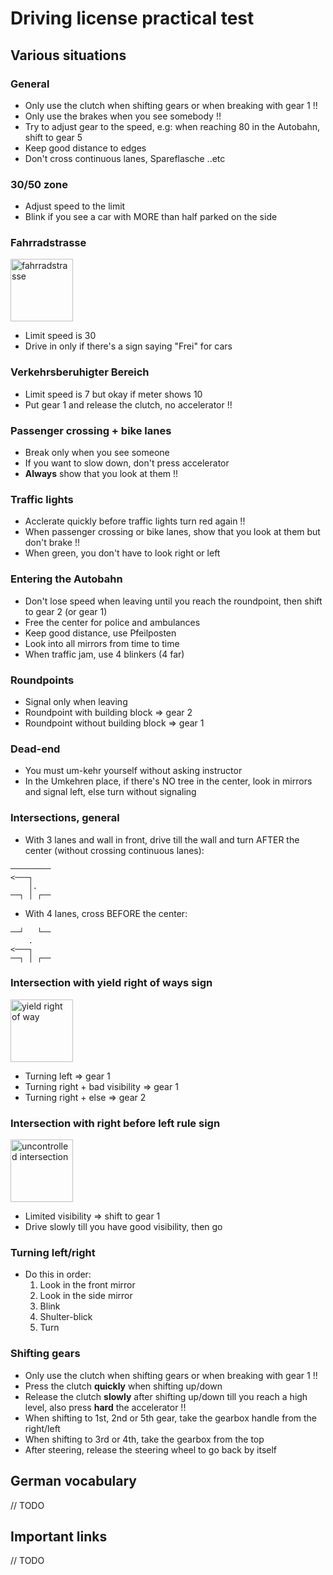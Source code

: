 # Driving license practical test

## Various situations

### General

- Only use the clutch when shifting gears or when breaking with gear 1 !!
- Only use the brakes when you see somebody !!
- Try to adjust gear to the speed, e.g: when reaching 80 in the Autobahn, shift to gear 5
- Keep good distance to edges
- Don't cross continuous lanes, Spareflasche ..etc

### 30/50 zone

- Adjust speed to the limit
- Blink if you see a car with MORE than half parked on the side

### Fahrradstrasse

<img src="https://routetogermany.github.io/img/signs/3.%20Vorschriftzeichen%20nach%20Anlage%202/Zeichen_237_-_Sonderweg_Radfahrer,_StVO_1992.svg" alt="fahrradstrasse" width="100" height="100">

- Limit speed is 30
- Drive in only if there's a sign saying "Frei" for cars

### Verkehrsberuhigter Bereich

- Limit speed is 7 but okay if meter shows 10
- Put gear 1 and release the clutch, no accelerator !!

### Passenger crossing + bike lanes

- Break only when you see someone
- If you want to slow down, don't press accelerator
- **Always** show that you look at them !!

### Traffic lights

- Acclerate quickly before traffic lights turn red again !!
- When passenger crossing or bike lanes, show that you look at them but don't brake !!
- When green, you don't have to look right or left

### Entering the Autobahn

- Don't lose speed when leaving until you reach the roundpoint, then shift to gear 2 (or gear 1)
- Free the center for police and ambulances
- Keep good distance, use Pfeilposten
- Look into all mirrors from time to time
- When traffic jam, use 4 blinkers (4 far)

### Roundpoints

- Signal only when leaving
- Roundpoint with building block => gear 2
- Roundpoint without building block => gear 1

### Dead-end

- You must um-kehr yourself without asking instructor
- In the Umkehren place, if there's NO tree in the center, look in mirrors and signal left, else turn without signaling

### Intersections, general

- With 3 lanes and wall in front, drive till the wall and turn AFTER the center (without crossing continuous lanes):

```draw
─────────
<───┐
    │.    
──┐ │ ┌──
```

- With 4 lanes, cross BEFORE the center:

```draw
──┘   └──
    .
<───┐
──┐ │ ┌──
```

### Intersection with yield right of ways sign

<img src="https://routetogermany.github.io/img/signs/3.%20Vorschriftzeichen%20nach%20Anlage%202/Zeichen_205_-_Vorfahrt_gew%C3%A4hren!_StVO_1970.svg" alt="yield right of way" width="100" height="100">

- Turning left => gear 1
- Turning right + bad visibility => gear 1
- Turning right + else => gear 2

### Intersection with right before left rule sign

<img src="https://routetogermany.github.io/img/signs/1.%20Gefahrzeichen/Zeichen_102_-_Kreuzung_oder_Einm%C3%BCndung_mit_Vorfahrt_von_rechts,_StVO_1970.svg" alt="uncontrolled intersection" width="100" height="100">

- Limited visibility => shift to gear 1
- Drive slowly till you have good visibility, then go

### Turning left/right

- Do this in order:
  1. Look in the front mirror
  2. Look in the side mirror
  3. Blink
  4. Shulter-blick
  5. Turn

### Shifting gears

- Only use the clutch when shifting gears or when breaking with gear 1 !!
- Press the clutch **quickly** when shifting up/down
- Release the clutch **slowly** after shifting up/down till you reach a high level, also press **hard** the accelerator !!
- When shifting to 1st, 2nd or 5th gear, take the gearbox handle from the right/left
- When shifting to 3rd or 4th, take the gearbox from the top
- After steering, release the steering wheel to go back by itself

## German vocabulary

// TODO

## Important links

// TODO
